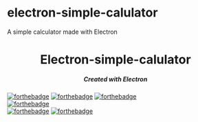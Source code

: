 # electron-simple-calulator
A simple calculator made with Electron

<h1 align="center">Electron-simple-calulator</h1>

<em><h5 align="center">Created with Electron</h5></em>


[![forthebadge](https://forthebadge.com/images/badges/uses-html.svg)](https://forthebadge.com) [![forthebadge](https://forthebadge.com/images/badges/uses-css.svg)](https://forthebadge.com) [![forthebadge](https://forthebadge.com/images/badges/uses-js.svg)](https://forthebadge.com) <br> [![forthebadge](https://forthebadge.com/images/badges/built-with-love.svg)](https://forthebadge.com) <br> [![forthebadge](https://forthebadge.com/images/badges/validated-html2.svg)](https://forthebadge.com)
[![forthebadge](https://forthebadge.com/images/badges/validated-html5.svg)](https://forthebadge.com)



